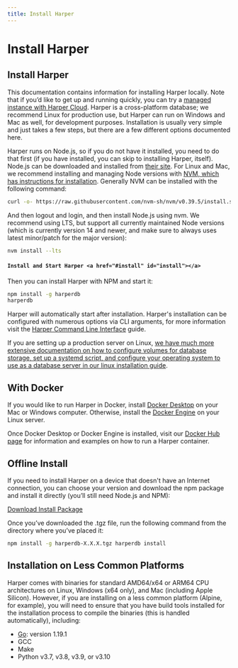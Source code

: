 ```yaml
---
title: Install Harper
---
```


# Install Harper

## Install Harper

This documentation contains information for installing Harper locally. Note that if you’d like to get up and running quickly, you can try a [managed instance with Harper Cloud](https://studio.harperdb.io/sign-up). Harper is a cross-platform database; we recommend Linux for production use, but Harper can run on Windows and Mac as well, for development purposes. Installation is usually very simple and just takes a few steps, but there are a few different options documented here.

Harper runs on Node.js, so if you do not have it installed, you need to do that first (if you have installed, you can skip to installing Harper, itself). Node.js can be downloaded and installed from [their site](https://nodejs.org/). For Linux and Mac, we recommend installing and managing Node versions with [NVM, which has instructions for installation](https://github.com/nvm-sh/nvm). Generally NVM can be installed with the following command:

```bash
curl -o- https://raw.githubusercontent.com/nvm-sh/nvm/v0.39.5/install.sh | bash
```

And then logout and login, and then install Node.js using nvm. We recommend using LTS, but support all currently maintained Node versions (which is currently version 14 and newer, and make sure to always uses latest minor/patch for the major version):

```bash
nvm install --lts
```

#### `Install and Start Harper <a href="#install" id="install"></a>`

Then you can install Harper with NPM and start it:

```bash
npm install -g harperdb
harperdb
```

Harper will automatically start after installation. Harper's installation can be configured with numerous options via CLI arguments, for more information visit the [Harper Command Line Interface](./harper-cli) guide.

If you are setting up a production server on Linux, [we have much more extensive documentation on how to configure volumes for database storage, set up a systemd script, and configure your operating system to use as a database server in our linux installation guide](install-harper/linux).

## With Docker

If you would like to run Harper in Docker, install [Docker Desktop](https://docs.docker.com/desktop/) on your Mac or Windows computer. Otherwise, install the [Docker Engine](https://docs.docker.com/engine/install/) on your Linux server.

Once Docker Desktop or Docker Engine is installed, visit our [Docker Hub page](https://hub.docker.com/r/harperdb/harperdb) for information and examples on how to run a Harper container.

## Offline Install

If you need to install Harper on a device that doesn't have an Internet connection, you can choose your version and download the npm package and install it directly (you’ll still need Node.js and NPM):

[Download Install Package](https://products-harperdb-io.s3.us-east-2.amazonaws.com/index.html)

Once you’ve downloaded the .tgz file, run the following command from the directory where you’ve placed it:

```bash
npm install -g harperdb-X.X.X.tgz harperdb install
```

## Installation on Less Common Platforms

Harper comes with binaries for standard AMD64/x64 or ARM64 CPU architectures on Linux, Windows (x64 only), and Mac (including Apple Silicon). However, if you are installing on a less common platform (Alpine, for example), you will need to ensure that you have build tools installed for the installation process to compile the binaries (this is handled automatically), including:

- [Go](https://go.dev/dl/): version 1.19.1
- GCC
- Make
- Python v3.7, v3.8, v3.9, or v3.10
